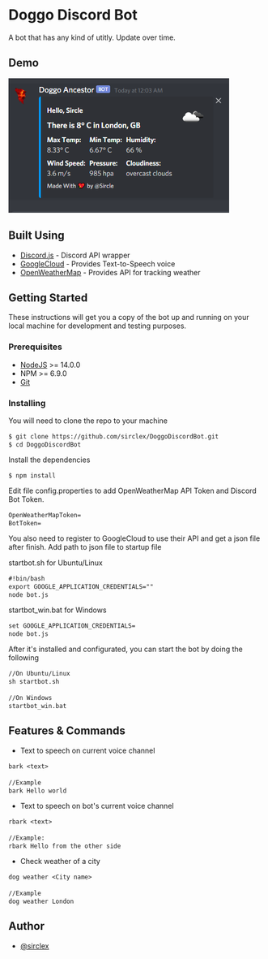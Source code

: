 # Doggo Discord Bot
A bot that has any kind of utitly. Update over time.

## Demo
![WeatherReply](https://raw.githubusercontent.com/sirclex/DoggoDiscordBot/main/ImageDemoGit/dogweatherLondon.PNG)

## Built Using
+ [Discord.js](https://discord.js.org) - Discord API wrapper
+ [GoogleCloud](https://cloud.google.com/text-to-speech) - Provides Text-to-Speech voice
+ [OpenWeatherMap](https://openweathermap.org) - Provides API for tracking weather

## Getting Started
These instructions will get you a copy of the bot up and running on your local machine for development and testing purposes.

### Prerequisites
+ [NodeJS](https://nodejs.org) >= 14.0.0
+ NPM >= 6.9.0
+ [Git](https://git-scm.com/)

### Installing
You will need to clone the repo to your machine
```
$ git clone https://github.com/sirclex/DoggoDiscordBot.git
$ cd DoggoDiscordBot
```

Install the dependencies

```
$ npm install
```

Edit file config.properties to add OpenWeatherMap API Token and Discord Bot Token.
```
OpenWeatherMapToken=
BotToken=
```

You also need to register to GoogleCloud to use their API and get a json file after finish.
Add path to json file to startup file

startbot.sh for Ubuntu/Linux
```
#!bin/bash
export GOOGLE_APPLICATION_CREDENTIALS=""
node bot.js
```

startbot_win.bat for Windows
```
set GOOGLE_APPLICATION_CREDENTIALS=
node bot.js
```

After it's installed and configurated, you can start the bot by doing the following
```
//On Ubuntu/Linux
sh startbot.sh

//On Windows
startbot_win.bat
```

## Features & Commands
+ Text to speech on current voice channel
```
bark <text>

//Example
bark Hello world
```

+ Text to speech on bot's current voice channel
```
rbark <text>

//Example:
rbark Hello from the other side
```

+ Check weather of a city
```
dog weather <City name>

//Example
dog weather London
```

## Author
+ [@sirclex](https://github.com/sirclex)
